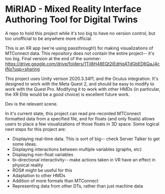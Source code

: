 # MiRIAD - Mixed Reality Interface Authoring Tool for Digital Twins
A repo to hold this project while it's too big to have no version control, but too unofficial to be anywhere more official. 

This is an XR app (we're using passthrough!) for making visualizations of MTConnect data.
This repository does not contain the entire project-- it's too big. 
Final version at the end of the summer: https://drive.google.com/drive/folders/1Til8H48EQt2lEdHqATdGbED6QaJ4ctNs?usp=sharing

This project uses Unity verison 2020.3.34f1, and the Oculus integration. It's designed to work with the Meta Quest 2, 
and should be easy to modify to work with the Quest Pro. 
Modifying it to work with other HMDs (in particular, the XR Elite would be a good choice) is excellent future work. 

Dev is the relevant scene. 

In it's current state, this project can read pre-recorded MTConnect formatted data from a specified file, and for floats 
(and only floats) allows users to place a few visualizations of those floats in 3D space. Some logical next steps for this project are: 

- Displaying real-time data. This is sort of big-- check Server Talker to get some ideas.
- Displaying interactions between multiple variables (graphs, etc)
- Displaying non-float variables
- bi-directional interactivity-- make actions taken in VR have an effect in physical reality
-   ROS# might be useful for this
- Adaptation to other HMDs
- Addition of more formats than MTConnect
- Representing data from other DTs, rather than just machine data
